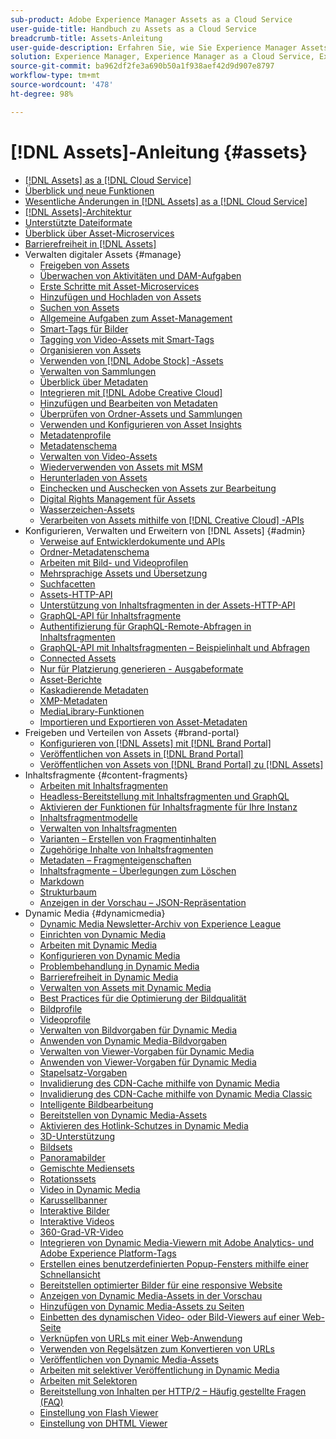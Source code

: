 ```yaml
---
sub-product: Adobe Experience Manager Assets as a Cloud Service
user-guide-title: Handbuch zu Assets as a Cloud Service
breadcrumb-title: Assets-Anleitung
user-guide-description: Erfahren Sie, wie Sie Experience Manager Assets as a Cloud Service verwalten und nutzen können.
solution: Experience Manager, Experience Manager as a Cloud Service, Experience Manager Assets
source-git-commit: ba962df2fe3a690b50a1f938aef42d9d907e8797
workflow-type: tm+mt
source-wordcount: '478'
ht-degree: 98%

---
```



# [!DNL Assets]-Anleitung {#assets}

+ [[!DNL Assets] as a [!DNL Cloud Service]](/help/assets/home.md)
+ [Überblick und neue Funktionen](overview.md)
+ [Wesentliche Änderungen in [!DNL Assets] as a [!DNL Cloud Service]](assets-cloud-changes.md)
+ [[!DNL Assets]-Architektur](architecture.md)
+ [Unterstützte Dateiformate](file-format-support.md)
+ [Überblick über Asset-Microservices](asset-microservices-overview.md)
+ [Barrierefreiheit in  [!DNL Assets]](accessibility.md)
+ Verwalten digitaler Assets {#manage}
   + [Freigeben von Assets](share-assets.md)
   + [Überwachen von Aktivitäten und DAM-Aufgaben](assets-activity-history.md)
   + [Erste Schritte mit Asset-Microservices](asset-microservices-configure-and-use.md)
   + [Hinzufügen und Hochladen von Assets](add-assets.md)
   + [Suchen von Assets](search-assets.md)
   + [Allgemeine Aufgaben zum Asset-Management](manage-digital-assets.md)
   + [Smart-Tags für Bilder](smart-tags.md)
   + [Tagging von Video-Assets mit Smart-Tags](smart-tags-video-assets.md)
   + [Organisieren von Assets](organize-assets.md)
   + [Verwenden von [!DNL Adobe Stock] -Assets](aem-assets-adobe-stock.md)
   + [Verwalten von Sammlungen](manage-collections.md)
   + [Überblick über Metadaten](manage-metadata.md)
   + [Integrieren mit  [!DNL Adobe Creative Cloud]](aem-cc-integration-best-practices.md)
   + [Hinzufügen und Bearbeiten von Metadaten](meta-edit.md)
   + [Überprüfen von Ordner-Assets und Sammlungen](bulk-approval.md)
   + [Verwenden und Konfigurieren von Asset Insights](assets-insights.md)
   + [Metadatenprofile](metadata-profiles.md)
   + [Metadatenschema](metadata-schemas.md)
   + [Verwalten von Video-Assets](manage-video-assets.md)
   + [Wiederverwenden von Assets mit MSM](reuse-assets-using-msm.md)
   + [Herunterladen von Assets](download-assets-from-aem.md)
   + [Einchecken und Auschecken von Assets zur Bearbeitung](check-out-and-submit-assets.md)
   + [Digital Rights Management für Assets](drm.md)
   + [Wasserzeichen-Assets](watermark-assets.md)
   + [Verarbeiten von Assets mithilfe von [!DNL Creative Cloud] -APIs](cc-api-integration.md)
+ Konfigurieren, Verwalten und Erweitern von [!DNL Assets] {#admin}
   + [Verweise auf Entwicklerdokumente und APIs](developer-reference-material-apis.md)
   + [Ordner-Metadatenschema](folder-metadata-schema.md)
   + [Arbeiten mit Bild- und Videoprofilen](/help/assets/dynamic-media/about-image-video-profiles.md)
   + [Mehrsprachige Assets und Übersetzung](translate-assets.md)
   + [Suchfacetten](search-facets.md)
   + [Assets-HTTP-API](mac-api-assets.md)
   + [Unterstützung von Inhaltsfragmenten in der Assets-HTTP-API](content-fragments/assets-api-content-fragments.md)
   + [GraphQL-API für Inhaltsfragmente](content-fragments/graphql-api-content-fragments.md)
   + [Authentifizierung für GraphQL-Remote-Abfragen in Inhaltsfragmenten](content-fragments/graphql-authentication-content-fragments.md)
   + [GraphQL-API mit Inhaltsfragmenten – Beispielinhalt und Abfragen](/help/assets/content-fragments/content-fragments-graphql-samples.md)
   + [Connected Assets](use-assets-across-connected-assets-instances.md)
   + [Nur für Platzierung generieren - Ausgabeformate](configure-fpo-renditions.md)
   + [Asset-Berichte](asset-reports.md)
   + [Kaskadierende Metadaten](cascading-metadata.md)
   + [XMP-Metadaten](xmp-metadata.md)
   + [MediaLibrary-Funktionen](medialibrary.md)
   + [Importieren und Exportieren von Asset-Metadaten](metadata-import-export.md)
+ Freigeben und Verteilen von Assets {#brand-portal}
   + [Konfigurieren von [!DNL Assets] mit [!DNL Brand Portal]](configure-aem-assets-with-brand-portal.md)
   + [Veröffentlichen von Assets in  [!DNL Brand Portal]](publish-to-brand-portal.md)
   + [Veröffentlichen von Assets von [!DNL Brand Portal] zu [!DNL Assets]](https://experienceleague.adobe.com/docs/experience-manager-brand-portal/using/asset-sourcing-in-brand-portal/brand-portal-asset-sourcing.html?lang=de)
+ Inhaltsfragmente {#content-fragments}
   + [Arbeiten mit Inhaltsfragmenten](content-fragments/content-fragments.md)
   + [Headless-Bereitstellung mit Inhaltsfragmenten und GraphQL](content-fragments/content-fragments-graphql.md)
   + [Aktivieren der Funktionen für Inhaltsfragmente für Ihre Instanz](content-fragments/content-fragments-configuration-browser.md)
   + [Inhaltsfragmentmodelle](content-fragments/content-fragments-models.md)
   + [Verwalten von Inhaltsfragmenten](content-fragments/content-fragments-managing.md)
   + [Varianten – Erstellen von Fragmentinhalten](content-fragments/content-fragments-variations.md)
   + [Zugehörige Inhalte von Inhaltsfragmenten](content-fragments/content-fragments-assoc-content.md)
   + [Metadaten – Fragmenteigenschaften](content-fragments/content-fragments-metadata.md)
   + [Inhaltsfragmente – Überlegungen zum Löschen](content-fragments/content-fragments-delete.md)
   + [Markdown](content-fragments/content-fragments-markdown.md)
   + [Strukturbaum](/help/assets/content-fragments/content-fragments-structure-tree.md)
   + [Anzeigen in der Vorschau – JSON-Repräsentation](/help/assets/content-fragments/content-fragments-json-preview.md)
+ Dynamic Media {#dynamicmedia}
   + [Dynamic Media Newsletter-Archiv von Experience League](dynamic-media/dynamic-media-newsletter.md)
   + [Einrichten von Dynamic Media](dynamic-media/administering-dynamic-media.md)
   + [Arbeiten mit Dynamic Media](dynamic-media/dynamic-media.md)
   + [Konfigurieren von Dynamic Media](dynamic-media/config-dm.md)
   + [Problembehandlung in Dynamic Media](dynamic-media/troubleshoot-dm.md)
   + [Barrierefreiheit in Dynamic Media](dynamic-media/accessibility-dm.md)
   + [Verwalten von Assets mit Dynamic Media](dynamic-media/managing-assets.md)
   + [Best Practices für die Optimierung der Bildqualität](dynamic-media/best-practices-for-optimizing-the-quality-of-your-images.md)
   + [Bildprofile](dynamic-media/image-profiles.md)
   + [Videoprofile](dynamic-media/video-profiles.md)
   + [Verwalten von Bildvorgaben für Dynamic Media](dynamic-media/managing-image-presets.md)
   + [Anwenden von Dynamic Media-Bildvorgaben](dynamic-media/image-presets.md)
   + [Verwalten von Viewer-Vorgaben für Dynamic Media](dynamic-media/managing-viewer-presets.md)
   + [Anwenden von Viewer-Vorgaben für Dynamic Media](dynamic-media/viewer-presets.md)
   + [Stapelsatz-Vorgaben](dynamic-media/batch-set-presets-dm.md)
   + [Invalidierung des CDN-Cache mithilfe von Dynamic Media](dynamic-media/invalidate-cdn-cache-dynamic-media.md)
   + [Invalidierung des CDN-Cache mithilfe von Dynamic Media Classic](dynamic-media/invalidate-cdn-cache-dm-classic.md)
   + [Intelligente Bildbearbeitung](dynamic-media/imaging-faq.md)
   + [Bereitstellen von Dynamic Media-Assets](dynamic-media/delivering-dynamic-media-assets.md)
   + [Aktivieren des Hotlink-Schutzes in Dynamic Media](dynamic-media/hotlink-protection.md)
   + [3D-Unterstützung](dynamic-media/assets-3d.md)
   + [Bildsets](dynamic-media/image-sets.md)
   + [Panoramabilder](dynamic-media/panoramic-images.md)
   + [Gemischte Mediensets](dynamic-media/mixed-media-sets.md)
   + [Rotationssets](dynamic-media/spin-sets.md)
   + [Video in Dynamic Media](dynamic-media/video.md)
   + [Karussellbanner](dynamic-media/carousel-banners.md)
   + [Interaktive Bilder](dynamic-media/interactive-images.md)
   + [Interaktive Videos](dynamic-media/interactive-videos.md)
   + [360-Grad-VR-Video](dynamic-media/360-video.md)
   + [Integrieren von Dynamic Media-Viewern mit Adobe Analytics- und Adobe Experience Platform-Tags](dynamic-media/tags.md)
   + [Erstellen eines benutzerdefinierten Popup-Fensters mithilfe einer Schnellansicht](dynamic-media/custom-pop-ups.md)
   + [Bereitstellen optimierter Bilder für eine responsive Website](dynamic-media/responsive-site.md)
   + [Anzeigen von Dynamic Media-Assets in der Vorschau](dynamic-media/previewing-assets.md)
   + [Hinzufügen von Dynamic Media-Assets zu Seiten](dynamic-media/adding-dynamic-media-assets-to-pages.md)
   + [Einbetten des dynamischen Video- oder Bild-Viewers auf einer Web-Seite](dynamic-media/embed-code.md)
   + [Verknüpfen von URLs mit einer Web-Anwendung](dynamic-media/linking-urls-to-yourwebapplication.md)
   + [Verwenden von Regelsätzen zum Konvertieren von URLs](dynamic-media/using-rulesets-to-transform-urls.md)
   + [Veröffentlichen von Dynamic Media-Assets](dynamic-media/publishing-dynamicmedia-assets.md)
   + [Arbeiten mit selektiver Veröffentlichung in Dynamic Media](dynamic-media/selective-publishing.md)
   + [Arbeiten mit Selektoren](dynamic-media/working-with-selectors.md)
   + [Bereitstellung von Inhalten per HTTP/2 – Häufig gestellte Fragen (FAQ)](dynamic-media/http2faq.md)
   + [Einstellung von Flash Viewer](dynamic-media/flash-viewers-eol.md)
   + [Einstellung von DHTML Viewer](dynamic-media/dhtml-viewer-endoflifefaqs.md)
